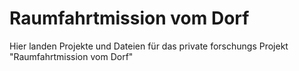 # Raumfahrtmission vom Dorf

Hier landen Projekte und Dateien für das private forschungs Projekt "Raumfahrtmission vom Dorf"
